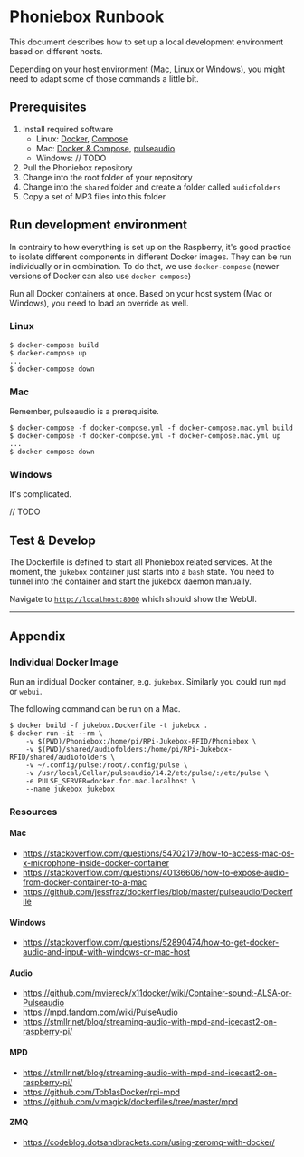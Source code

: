 # Phoniebox Runbook

This document describes how to set up a local development environment based on different hosts.

Depending on your host environment (Mac, Linux or Windows), you might need to adapt some of those commands a little bit.

## Prerequisites

1. Install required software
    * Linux: [Docker](https://docs.docker.com/engine/install/debian/), [Compose](https://docs.docker.com/compose/install/)
    * Mac: [Docker & Compose](https://docs.docker.com/docker-for-mac/install/), [pulseaudio](https://devops.datenkollektiv.de/running-a-docker-soundbox-on-mac.html)
    * Windows: // TODO
1. Pull the Phoniebox repository
1. Change into the root folder of your repository
1. Change into the `shared` folder and create a folder called `audiofolders`
1. Copy a set of MP3 files into this folder

## Run development environment

In contrairy to how everything is set up on the Raspberry, it's good practice to isolate different components in different Docker images. They can be run individually or in combination. To do that, we use `docker-compose` (newer versions of Docker can also use `docker compose`)

Run all Docker containers at once. Based on your host system (Mac or Windows), you need to load an override as well.

### Linux

```
$ docker-compose build
$ docker-compose up
...
$ docker-compose down
```

### Mac

Remember, pulseaudio is a prerequisite.

```
$ docker-compose -f docker-compose.yml -f docker-compose.mac.yml build
$ docker-compose -f docker-compose.yml -f docker-compose.mac.yml up
...
$ docker-compose down
```

### Windows

It's complicated.

// TODO

## Test & Develop

The Dockerfile is defined to start all Phoniebox related services. 
At the moment, the `jukebox` container just starts into a `bash` state. You need to
tunnel into the container and start the jukebox daemon manually.

Navigate to [`http://localhost:8000`](http://localhost:8000) which should show the 
WebUI.

---

## Appendix

### Individual Docker Image

Run an indidual Docker container, e.g. `jukebox`. Similarly you could run `mpd` or `webui`.

The following command can be run on a Mac.

```
$ docker build -f jukebox.Dockerfile -t jukebox .
$ docker run -it --rm \
    -v $(PWD)/Phoniebox:/home/pi/RPi-Jukebox-RFID/Phoniebox \
    -v $(PWD)/shared/audiofolders:/home/pi/RPi-Jukebox-RFID/shared/audiofolders \
    -v ~/.config/pulse:/root/.config/pulse \
    -v /usr/local/Cellar/pulseaudio/14.2/etc/pulse/:/etc/pulse \
    -e PULSE_SERVER=docker.for.mac.localhost \
    --name jukebox jukebox
```

### Resources

#### Mac

* https://stackoverflow.com/questions/54702179/how-to-access-mac-os-x-microphone-inside-docker-container
* https://stackoverflow.com/questions/40136606/how-to-expose-audio-from-docker-container-to-a-mac
* https://github.com/jessfraz/dockerfiles/blob/master/pulseaudio/Dockerfile

#### Windows

* https://stackoverflow.com/questions/52890474/how-to-get-docker-audio-and-input-with-windows-or-mac-host

#### Audio
* https://github.com/mviereck/x11docker/wiki/Container-sound:-ALSA-or-Pulseaudio
* https://mpd.fandom.com/wiki/PulseAudio
* https://stmllr.net/blog/streaming-audio-with-mpd-and-icecast2-on-raspberry-pi/

#### MPD
* https://stmllr.net/blog/streaming-audio-with-mpd-and-icecast2-on-raspberry-pi/
* https://github.com/Tob1asDocker/rpi-mpd
* https://github.com/vimagick/dockerfiles/tree/master/mpd

#### ZMQ

* https://codeblog.dotsandbrackets.com/using-zeromq-with-docker/